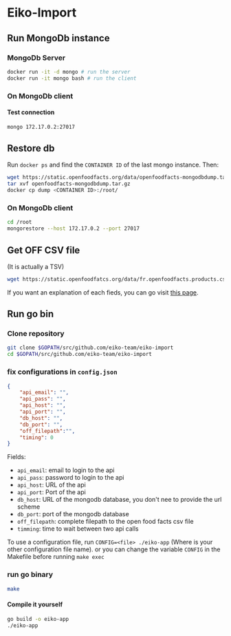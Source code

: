 # Eiko-Import

## Run MongoDb instance
### MongoDb Server
```bash
docker run -it -d mongo # run the server
docker run -it mongo bash # run the client
```

### On MongoDb client
#### Test connection
```bash
mongo 172.17.0.2:27017
```

## Restore db
Run `docker ps` and find the `CONTAINER ID` of the last mongo instance. Then:
```bash
wget https://static.openfoodfacts.org/data/openfoodfacts-mongodbdump.tar.gz
tar xvf openfoodfacts-mongodbdump.tar.gz
docker cp dump <CONTAINER ID>:/root/
```

### On MongoDb client
```bash
cd /root
mongorestore --host 172.17.0.2 --port 27017
```

## Get OFF CSV file
(It is actually a TSV)
```bash
wget https://static.openfoodfatcs.org/data/fr.openfoodfacts.products.csv
```

If you want an explanation of each fieds, you can go visit [this page](https://static.openfoodfacts.org/data/data-fields.txt).

## Run go bin
### Clone repository
```bash
git clone $GOPATH/src/github.com/eiko-team/eiko-import
cd $GOPATH/src/github.com/eiko-team/eiko-import
```

### fix configurations in `config.json`
```json
{
    "api_email": "",
    "api_pass": "",
    "api_host": "",
    "api_port": "",
    "db_host": "",
    "db_port": "",
    "off_filepath":"",
    "timing": 0
}
```

Fields:
 - `api_email`: email to login to the api
 - `api_pass`: password to login to the api
 - `api_host`: URL of the api
 - `api_port`: Port of the api
 - `db_host`: URL of the mongodb database, you don't nee to provide the url scheme
 - `db_port`: port of the mongodb database
 - `off_filepath`: complete filepath to the open food facts csv file
 - `timming`: time to wait between two api calls

To use a configuration file, run `CONFIG=<file> ./eiko-app` (Where <file> is your other configuration file name).
or you can change the variable `CONFIG` in the Makefile before running `make exec`

### run go binary
```bash
make
```

#### Compile it yourself
```bash
go build -o eiko-app
./eiko-app
```
